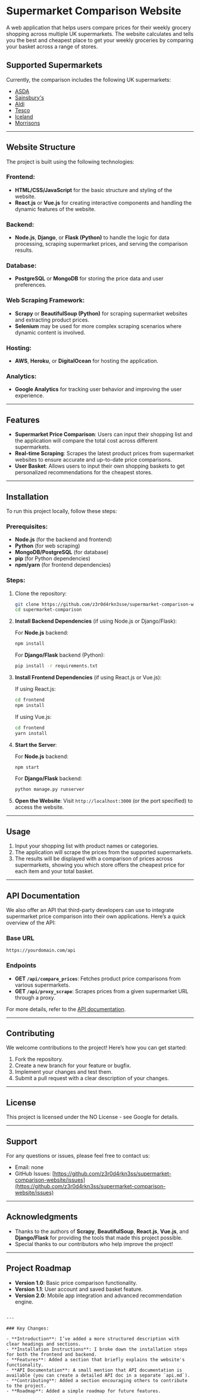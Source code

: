 # Supermarket Comparison Website

A web application that helps users compare prices for their weekly grocery shopping across multiple UK supermarkets. The website calculates and tells you the best and cheapest place to get your weekly groceries by comparing your basket across a range of stores.

## Supported Supermarkets
Currently, the comparison includes the following UK supermarkets:

- [ASDA](https://groceries.asda.com)
- [Sainsbury's](https://www.sainsburys.co.uk/gol-ui/groceries)
- [Aldi](https://groceries.aldi.co.uk)
- [Tesco](https://www.tesco.com/groceries)
- [Iceland](https://www.iceland.co.uk)
- [Morrisons](https://groceries.morrisons.com/)

---

## Website Structure

The project is built using the following technologies:

### Frontend:
- **HTML/CSS/JavaScript** for the basic structure and styling of the website.
- **React.js** or **Vue.js** for creating interactive components and handling the dynamic features of the website.

### Backend:
- **Node.js**, **Django**, or **Flask (Python)** to handle the logic for data processing, scraping supermarket prices, and serving the comparison results.

### Database:
- **PostgreSQL** or **MongoDB** for storing the price data and user preferences.

### Web Scraping Framework:
- **Scrapy** or **BeautifulSoup (Python)** for scraping supermarket websites and extracting product prices.
- **Selenium** may be used for more complex scraping scenarios where dynamic content is involved.

### Hosting:
- **AWS**, **Heroku**, or **DigitalOcean** for hosting the application.

### Analytics:
- **Google Analytics** for tracking user behavior and improving the user experience.

---

## Features

- **Supermarket Price Comparison**: Users can input their shopping list and the application will compare the total cost across different supermarkets.
- **Real-time Scraping**: Scrapes the latest product prices from supermarket websites to ensure accurate and up-to-date price comparisons.
- **User Basket**: Allows users to input their own shopping baskets to get personalized recommendations for the cheapest stores.

---

## Installation

To run this project locally, follow these steps:

### Prerequisites:
- **Node.js** (for the backend and frontend)
- **Python** (for web scraping)
- **MongoDB/PostgreSQL** (for database)
- **pip** (for Python dependencies)
- **npm/yarn** (for frontend dependencies)

### Steps:

1. Clone the repository:

    ```bash
    git clone https://github.com/z3r0d4rkn3sse/supermarket-comparison-website.git
    cd supermarket-comparison
    ```

2. **Install Backend Dependencies** (if using Node.js or Django/Flask):

    For **Node.js** backend:
    ```bash
    npm install
    ```

    For **Django/Flask** backend (Python):
    ```bash
    pip install -r requirements.txt
    ```

3. **Install Frontend Dependencies** (if using React.js or Vue.js):

    If using React.js:
    ```bash
    cd frontend
    npm install
    ```

    If using Vue.js:
    ```bash
    cd frontend
    yarn install
    ```

4. **Start the Server**:

    For **Node.js** backend:
    ```bash
    npm start
    ```

    For **Django/Flask** backend:
    ```bash
    python manage.py runserver
    ```

5. **Open the Website**:
    Visit `http://localhost:3000` (or the port specified) to access the website.

---

## Usage

1. Input your shopping list with product names or categories.
2. The application will scrape the prices from the supported supermarkets.
3. The results will be displayed with a comparison of prices across supermarkets, showing you which store offers the cheapest price for each item and your total basket.

---

## API Documentation

We also offer an API that third-party developers can use to integrate supermarket price comparison into their own applications. Here’s a quick overview of the API:

### Base URL
```
https://yourdomain.com/api
```

### Endpoints

- **GET `/api/compare_prices`**: Fetches product price comparisons from various supermarkets.
- **GET `/api/proxy_scrape`**: Scrapes prices from a given supermarket URL through a proxy.

For more details, refer to the [API documentation](docs/api.md).

---

## Contributing

We welcome contributions to the project! Here’s how you can get started:

1. Fork the repository.
2. Create a new branch for your feature or bugfix.
3. Implement your changes and test them.
4. Submit a pull request with a clear description of your changes.

---

## License

This project is licensed under the NO License - see Google for details.

---

## Support

For any questions or issues, please feel free to contact us:

- Email: none
- GitHub Issues: [https://github.com/z3r0d4rkn3ss/supermarket-comparison-website/issues](https://github.com/z3r0d4rkn3ss/supermarket-comparison-website/issues)

---

## Acknowledgments

- Thanks to the authors of **Scrapy**, **BeautifulSoup**, **React.js**, **Vue.js**, and **Django/Flask** for providing the tools that made this project possible.
- Special thanks to our contributors who help improve the project!

---

## Project Roadmap

- **Version 1.0**: Basic price comparison functionality.
- **Version 1.1**: User account and saved basket feature.
- **Version 2.0**: Mobile app integration and advanced recommendation engine.

```

---

### Key Changes:

- **Introduction**: I’ve added a more structured description with clear headings and sections.
- **Installation Instructions**: I broke down the installation steps for both the frontend and backend.
- **Features**: Added a section that briefly explains the website's functionality.
- **API Documentation**: A small mention that API documentation is available (you can create a detailed API doc in a separate `api.md`).
- **Contributing**: Added a section encouraging others to contribute to the project.
- **Roadmap**: Added a simple roadmap for future features.
